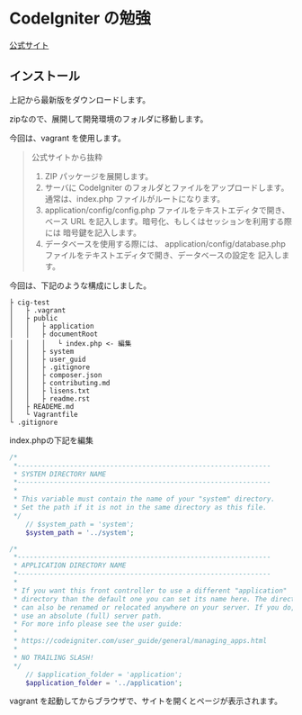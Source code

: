 # CodeIgniter の勉強

[公式サイト](https://codeigniter.jp/user_guide/3/index.html)

## インストール

上記から最新版をダウンロードします。

zipなので、展開して開発環境のフォルダに移動します。

今回は、vagrant を使用します。

> 公式サイトから抜粋
>
> 1. ZIP パッケージを展開します。
> 1. サーバに CodeIgniter のフォルダとファイルをアップロードします。 通常は、index.php ファイルがルートになります。
> 1. application/config/config.php ファイルをテキストエディタで開き、 ベース URL を記入します。暗号化、もしくはセッションを利用する際には 暗号鍵を記入します。
> 1. データベースを使用する際には、 application/config/database.php ファイルをテキストエディタで開き、データベースの設定を 記入します。

今回は、下記のような構成にしました。

```text
├ cig-test
│   ├ .vagrant
│   ├ public
│   │   ├ application
│   │   ├ documentRoot
│   │   │   └ index.php <- 編集
│   │   ├ system
│   │   ├ user_guid
│   │   ├ .gitignore
│   │   ├ composer.json
│   │   ├ contributing.md
│   │   ├ lisens.txt
│   │   ├ readme.rst
│   ├ READEME.md
│   └ Vagrantfile
└ .gitignore
```

index.phpの下記を編集

```php
/*
 *---------------------------------------------------------------
 * SYSTEM DIRECTORY NAME
 *---------------------------------------------------------------
 *
 * This variable must contain the name of your "system" directory.
 * Set the path if it is not in the same directory as this file.
 */
	// $system_path = 'system';
	$system_path = '../system';

/*
 *---------------------------------------------------------------
 * APPLICATION DIRECTORY NAME
 *---------------------------------------------------------------
 *
 * If you want this front controller to use a different "application"
 * directory than the default one you can set its name here. The directory
 * can also be renamed or relocated anywhere on your server. If you do,
 * use an absolute (full) server path.
 * For more info please see the user guide:
 *
 * https://codeigniter.com/user_guide/general/managing_apps.html
 *
 * NO TRAILING SLASH!
 */
	// $application_folder = 'application';
	$application_folder = '../application';
```

vagrant を起動してからブラウザで、サイトを開くとページが表示されます。
